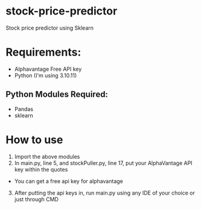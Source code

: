 # stock-price-predictor
Stock price predictor using Sklearn

# Requirements:
- Alphavantage Free API key
- Python (I'm using 3.10.11)

## Python Modules Required:
- Pandas
- sklearn

# How to use
1. Import the above modules
2. In main.py, line 5, and stockPuller.py, line 17, put your AlphaVantage API key within the quotes
- You can get a free api key for alphavantage
3. After putting the api keys in, run main.py using any IDE of your choice or just through CMD
